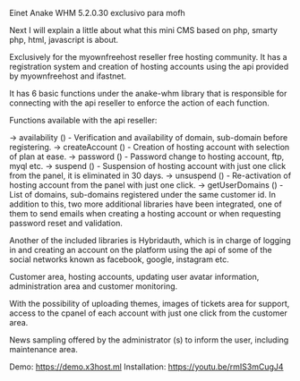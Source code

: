 Einet Anake WHM 5.2.0.30 exclusivo para mofh

Next I will explain a little about what this mini CMS based on php, smarty php, html, javascript is about.

Exclusively for the myownfreehost reseller free hosting community. It has a registration system and creation of hosting accounts using the api provided by myownfreehost and ifastnet.

It has 6 basic functions under the anake-whm library that is responsible for connecting with the api reseller to enforce the action of each function.

Functions available with the api reseller:

-> availability () - Verification and availability of domain, sub-domain before registering.
-> createAccount () - Creation of hosting account with selection of plan at ease.
-> password () - Password change to hosting account, ftp, myql etc.
-> suspend () - Suspension of hosting account with just one click from the panel, it is eliminated in 30 days.
-> unsuspend () - Re-activation of hosting account from the panel with just one click.
-> getUserDomains () - List of domains, sub-domains registered under the same customer id.
In addition to this, two more additional libraries have been integrated, one of them to send emails when creating a hosting account or when requesting password reset and validation.

Another of the included libraries is Hybridauth, which is in charge of logging in and creating an account on the platform using the api of some of the social networks known as facebook, google, instagram etc.

Customer area, hosting accounts, updating user avatar information, administration area and customer monitoring.

With the possibility of uploading themes, images of tickets area for support, access to the cpanel of each account with just one click from the customer area.

News sampling offered by the administrator (s) to inform the user, including maintenance area.

Demo: https://demo.x3host.ml Installation: https://youtu.be/rmIS3mCugJ4
